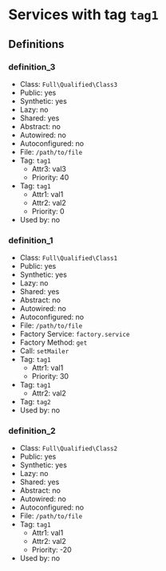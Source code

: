 Services with tag `tag1`
========================

Definitions
-----------

### definition_3

- Class: `Full\Qualified\Class3`
- Public: yes
- Synthetic: yes
- Lazy: no
- Shared: yes
- Abstract: no
- Autowired: no
- Autoconfigured: no
- File: `/path/to/file`
- Tag: `tag1`
    - Attr3: val3
    - Priority: 40
- Tag: `tag1`
    - Attr1: val1
    - Attr2: val2
    - Priority: 0
- Used by: no

### definition_1

- Class: `Full\Qualified\Class1`
- Public: yes
- Synthetic: yes
- Lazy: no
- Shared: yes
- Abstract: no
- Autowired: no
- Autoconfigured: no
- File: `/path/to/file`
- Factory Service: `factory.service`
- Factory Method: `get`
- Call: `setMailer`
- Tag: `tag1`
    - Attr1: val1
    - Priority: 30
- Tag: `tag1`
    - Attr2: val2
- Tag: `tag2`
- Used by: no

### definition_2

- Class: `Full\Qualified\Class2`
- Public: yes
- Synthetic: yes
- Lazy: no
- Shared: yes
- Abstract: no
- Autowired: no
- Autoconfigured: no
- File: `/path/to/file`
- Tag: `tag1`
    - Attr1: val1
    - Attr2: val2
    - Priority: -20
- Used by: no
